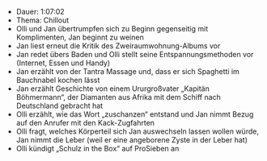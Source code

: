 - Dauer: 1:07:02
- Thema: Chillout
- Olli und Jan übertrumpfen sich zu Beginn gegenseitig mit Komplimenten, Jan beginnt zu weinen
- Jan liest erneut die Kritik des Zweiraumwohnung-Albums vor
- Jan redet übers Baden und Olli stellt seine Entspannungsmethoden vor (Internet, Essen und Handy)
- Jan erzählt von der Tantra Massage und, dass er sich Spaghetti im Bauchnabel kochen lässt
- Jan erzählt Geschichte von einem Ururgroßvater „Kapitän Böhmermann“, der Diamanten aus Afrika mit dem Schiff nach Deutschland gebracht hat
- Olli erzählt, wie das Wort „zuschanzen“ entstand und Jan nimmt Bezug auf den Anrufer mit den Kack-Zugfahrten
- Olli fragt, welches Körperteil sich Jan auswechseln lassen wollen würde, Jan nimmt die Leber (weil er eine angeborene Zyste in der Leber hat)
- Olli kündigt „Schulz in the Box“ auf ProSieben an
